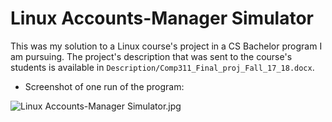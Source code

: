 # Linux Accounts-Manager Simulator

This was my solution to a Linux course's project in a CS Bachelor program I am pursuing.
The project's description that was sent to the course's students is available in `Description/Comp311_Final_proj_Fall_17_18.docx`.


* Screenshot of one run of the program:

![Linux Accounts-Manager Simulator.jpg](https://i.imgur.com/7EhngyR.jpg)
